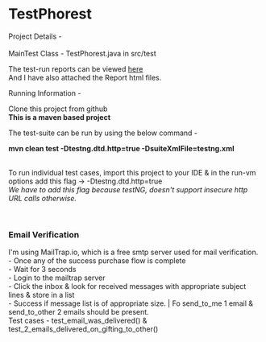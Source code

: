 # TestPhorest

Project Details -<br> <br> 
MainTest Class - 
TestPhorest.java in src/test

The test-run reports can be viewed [here](NGReportSS.png)
<br>And I have also attached the Report html files.





Running Information -

Clone this project from github
<br>
<b>This is a maven based project</b>

The test-suite can be run by using the below command -
 
<b>mvn clean test -Dtestng.dtd.http=true -DsuiteXmlFile=testng.xml</b>

<br>To run individual test cases, import this project to your IDE & in the run-vm options add this flag ->  -Dtestng.dtd.http=true
<br> <i>We have to add this flag because testNG, doesn't support insecure http URL calls otherwise.</i>

<br>
<h3>Email Verification</h3>
I'm using MailTrap.io, which is a free smtp server used for mail verification.
 <br>-  Once any of the success purchase flow is complete
<br> - Wait for 3 seconds
<br> - Login to the mailtrap server   
<br> - Click the inbox & look for received messages with appropriate subject lines & store in a list
<br> - Success if message list is of appropriate size. | Fo send_to_me 1 email & send_to_other 2 emails should be present.
<br> Test cases - test_email_was_delivered() & test_2_emails_delivered_on_gifting_to_other()